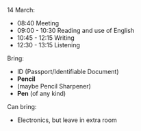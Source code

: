 14 March:
- 08:40 Meeting
- 09:00 - 10:30 Reading and use of English
- 10:45 - 12:15 Writing
- 12:30 - 13:15 Listening

Bring:
- ID (Passport/Identifiable Document)
- __Pencil__
- (maybe Pencil Sharpener)
- __Pen__ (of any kind)

Can bring:
- Electronics, but leave in extra room

